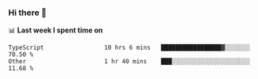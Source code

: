 ### Hi there 👋

<!--
**DBvc/DBvc** is a ✨ _special_ ✨ repository because its `README.md` (this file) appears on your GitHub profile.

Here are some ideas to get you started:

- 🔭 I’m currently working on ...
- 🌱 I’m currently learning ...
- 👯 I’m looking to collaborate on ...
- 🤔 I’m looking for help with ...
- 💬 Ask me about ...
- 📫 How to reach me: ...
- 😄 Pronouns: ...
- ⚡ Fun fact: ...
-->

📊 **Last week I spent time on**
<!--START_SECTION:waka-->

```text
TypeScript                 10 hrs 6 mins   █████████████████▓░░░░░░░   70.50 %
Other                      1 hr 40 mins    ███░░░░░░░░░░░░░░░░░░░░░░   11.68 %
```

<!--END_SECTION:waka-->
